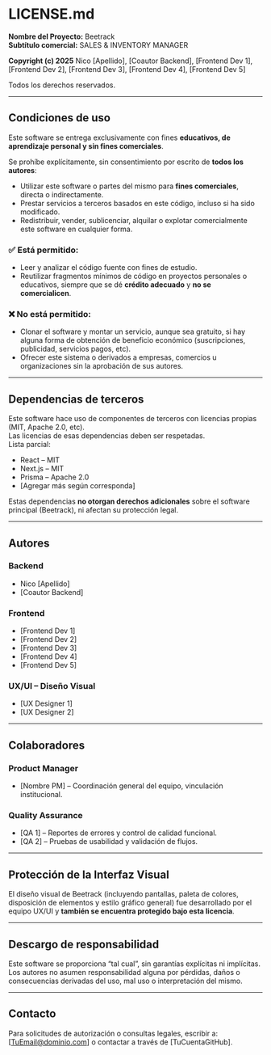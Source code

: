 # LICENSE.md

**Nombre del Proyecto:** Beetrack  
**Subtítulo comercial:** SALES & INVENTORY MANAGER

**Copyright (c) 2025**
Nico [Apellido], [Coautor Backend], [Frontend Dev 1], [Frontend Dev 2], [Frontend Dev 3], [Frontend Dev 4], [Frontend Dev 5]

Todos los derechos reservados.

---

## Condiciones de uso

Este software se entrega exclusivamente con fines **educativos, de aprendizaje personal y sin fines comerciales**.

Se prohíbe explícitamente, sin consentimiento por escrito de **todos los autores**:

- Utilizar este software o partes del mismo para **fines comerciales**, directa o indirectamente.
- Prestar servicios a terceros basados en este código, incluso si ha sido modificado.
- Redistribuir, vender, sublicenciar, alquilar o explotar comercialmente este software en cualquier forma.

### ✅ Está permitido:
- Leer y analizar el código fuente con fines de estudio.
- Reutilizar fragmentos mínimos de código en proyectos personales o educativos, siempre que se dé **crédito adecuado** y **no se comercialicen**.

### ❌ No está permitido:
- Clonar el software y montar un servicio, aunque sea gratuito, si hay alguna forma de obtención de beneficio económico (suscripciones, publicidad, servicios pagos, etc).
- Ofrecer este sistema o derivados a empresas, comercios u organizaciones sin la aprobación de sus autores.

---

## Dependencias de terceros

Este software hace uso de componentes de terceros con licencias propias (MIT, Apache 2.0, etc).  
Las licencias de esas dependencias deben ser respetadas.  
Lista parcial:

- React – MIT
- Next.js – MIT
- Prisma – Apache 2.0
- [Agregar más según corresponda]

Estas dependencias **no otorgan derechos adicionales** sobre el software principal (Beetrack), ni afectan su protección legal.

---

## Autores

### Backend
- Nico [Apellido]
- [Coautor Backend]

### Frontend
- [Frontend Dev 1]
- [Frontend Dev 2]
- [Frontend Dev 3]
- [Frontend Dev 4]
- [Frontend Dev 5]

### UX/UI – Diseño Visual
- [UX Designer 1]
- [UX Designer 2]

---

## Colaboradores

### Product Manager
- [Nombre PM] – Coordinación general del equipo, vinculación institucional.

### Quality Assurance
- [QA 1] – Reportes de errores y control de calidad funcional.
- [QA 2] – Pruebas de usabilidad y validación de flujos.

---

## Protección de la Interfaz Visual

El diseño visual de Beetrack (incluyendo pantallas, paleta de colores, disposición de elementos y estilo gráfico general) fue desarrollado por el equipo UX/UI y **también se encuentra protegido bajo esta licencia**.

---

## Descargo de responsabilidad

Este software se proporciona “tal cual”, sin garantías explícitas ni implícitas.  
Los autores no asumen responsabilidad alguna por pérdidas, daños o consecuencias derivadas del uso, mal uso o interpretación del mismo.

---

## Contacto

Para solicitudes de autorización o consultas legales, escribir a: [TuEmail@dominio.com] o contactar a través de [TuCuentaGitHub].
